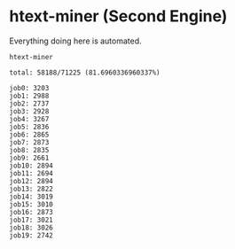 # htext-miner (Second Engine)

Everything doing here is automated.

```
htext-miner

total: 58188/71225 (81.6960336960337%)

job0: 3203
job1: 2988
job2: 2737
job3: 2928
job4: 3267
job5: 2836
job6: 2865
job7: 2873
job8: 2835
job9: 2661
job10: 2894
job11: 2694
job12: 2894
job13: 2822
job14: 3019
job15: 3010
job16: 2873
job17: 3021
job18: 3026
job19: 2742
```
